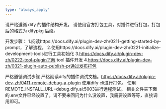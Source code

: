 ```yaml
---
type: "always_apply"
---
```


请严格遵循 dify 的插件结构开发。
请使用官方打包工具，对插件进行打包，打包后的格式为 difypkg 后缀。

开发步骤：
1.阅读https://docs.dify.ai/plugin-dev-zh/0211-getting-started-by-prompt，了解流程。
2.使用https://docs.dify.ai/plugin-dev-zh/0221-initialize-development-tools进行工具初始化
3.https://docs.dify.ai/plugin-dev-zh/0222-tool-plugin了解 tool 插件开发
4.https://docs.dify.ai/plugin-dev-zh/0321-plugin-auto-publish-pr通过发布打包


严格遵循调试步骤
严格阅读dify的插件调试文档。https://docs.dify.ai/plugin-dev-zh/0411-remote-debug-a-plugin
使用dify cli进行打包。
使用REMOTE_INSTALL_URL=debug.dify.ai:5003进行远程测试。
相关文件夹下面的.env文件已经设置了，请不要来回问为什么没设置，我需要设置等等，直接调用即可。